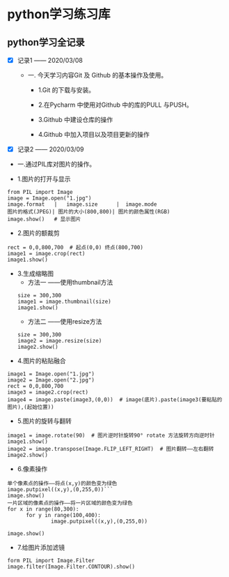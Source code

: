 # **python学习练习库**
## python学习全记录
-[x] 记录1 —— 2020/03/08
  
  
   - 一. 今天学习内容Git 及 Github 的基本操作及使用。
  
     - 1.Git 的下载与安装。
  
     - 2.在Pycharm 中使用对Github 中的库的PULL 与PUSH。
  
     - 3.Github 中建设仓库的操作
  
     - 4.Github 中加入项目以及项目更新的操作     
-[x] 记录2 —— 2020/03/09


- 一.通过PIL库对图片的操作。

 - 1.图片的打开与显示
  ```
 from PIL import Image
 image = Image.open("1.jpg")
 image.format   |   image.size      |  image.mode
 图片的格式(JPEG)| 图片的大小(800,800)| 图片的颜色属性(RGB)
 image.show()   # 显示图片
 ```
 - 2.图片的额裁剪
  ```
 rect = 0,0,800,700  # 起点(0,0) 终点(800,700)
 image1 = image.crop(rect)
 image1.show()
  ```
 - 3.生成缩略图
   - 方法一 ——使用thumbnail方法
   ```
   size = 300,300
   image1 = image.thumbnail(size)
   image1.show()
   ```
   - 方法二 ——使用resize方法
    ```
   size = 300,300
   image2 = image.resize(size)
   image2.show()
   ```  
 - 4.图片的粘贴融合
  ```
 image1 = Image.open("1.jpg")
 image2 = Image.open("2.jpg")
 rect = 0,0,800,700
 image3 = image2.crop(rect)
 image4 = image.paste(image3,(0,0))  # image(底片).paste(image3(要粘贴的图片),(起始位置))
 ``` 
 - 5.图片的旋转与翻转
  ```
 image1 = image.rotate(90)  # 图片逆时针旋转90° rotate 方法旋转方向逆时针
 image1.show()
 image2 = image.transpose(Image.FLIP_LEFT_RIGHT)  # 图片翻转——左右翻转
 image2.show()
 ```
 - 6.像素操作
  ```
 单个像素点的操作——将点(x,y)的颜色变为绿色
 image.putpixel((x,y),(0,255,0))```
 image.show()
 一片区域的像素点的操作——将一片区域的颜色变为绿色
 for x in range(80,300):
        for y in range(100,400):
                image.putpixel((x,y),(0,255,0))
 
 image.show()
 ```
 - 7.给图片添加滤镜
  ```
 form PIL import Image.Filter
 image.filter(Image.Filter.CONTOUR).show()
 ```
